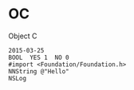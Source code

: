OC
==

Object C


```
2015-03-25
BOOL  YES 1  NO 0
#import <Foundation/Foundation.h>
NNString @"Hello"
NSLog
```